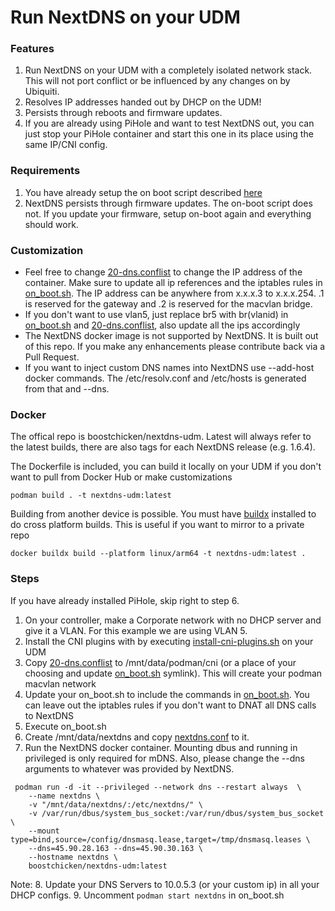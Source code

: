 # Run NextDNS on your UDM

### Features
1. Run NextDNS on your UDM with a completely isolated network stack.  This will not port conflict or be influenced by any changes on by Ubiquiti.
2. Resolves IP addresses handed out by DHCP on the UDM!
3. Persists through reboots and firmware updates.
4. If you are already using PiHole and want to test NextDNS out, you can just stop your PiHole container and start this one in its place using the same IP/CNI config.

### Requirements
1. You have already setup the on boot script described [here](https://github.com/boostchicken/udmpro-utilities/tree/master/on-boot-script)
2. NextDNS persists through firmware updates. The on-boot script does not.  If you update your firmware, setup on-boot again and everything should work.

### Customization
* Feel free to change [20-dns.conflist](https://github.com/boostchicken/udm-utilities/blob/master/nextdns/udm-files/20-dns.conflist) to change the IP address of the container. Make sure to update all ip references and the iptables rules in [on_boot.sh](https://github.com/boostchicken/udm-utilities/blob/master/nextdns/udm-files/on_boot.sh).  The IP address can be anywhere from x.x.x.3 to x.x.x.254. .1 is reserved for the gateway and .2 is reserved for the macvlan bridge.
* If you don't want to use vlan5, just replace br5 with br(vlanid) in [on_boot.sh](https://github.com/boostchicken/udm-utilities/blob/master/nextdns/udm-files/on_boot.sh) and [20-dns.conflist](https://github.com/boostchicken/udm-utilities/blob/master/nextdns/udm-files/20-dns.conflist), also update all the ips accordingly
* The NextDNS docker image is not supported by NextDNS. It is built out of this repo.  If you make any enhancements please contribute back via a Pull Request.
* If  you want to inject custom DNS names into NextDNS use --add-host docker commands.  The /etc/resolv.conf and /etc/hosts is  generated from that and --dns.

### Docker
The offical repo is boostchicken/nextdns-udm.  Latest will always refer to the latest builds, there are also tags for each NextDNS release (e.g. 1.6.4).

The Dockerfile is included, you can build it locally on your UDM if you don't want to pull from Docker Hub or make customizations
```
podman build . -t nextdns-udm:latest
```
Building from another device is possible.  You must have [buildx](https://github.com/docker/buildx/) installed to do cross platform builds. This is useful if you want to mirror to a private repo
```
docker buildx build --platform linux/arm64 -t nextdns-udm:latest .
```

### Steps
If you have already installed PiHole, skip right to step 6.

1. On your controller, make a Corporate network with no DHCP server and give it a VLAN. For this example we are using VLAN 5.
2. Install the CNI plugins with by executing [install-cni-plugins.sh](https://github.com/boostchicken/udm-utilities/blob/master/nextdns/install-cni-plugins.sh) on your UDM
3. Copy [20-dns.conflist](https://github.com/boostchicken/udm-utilities/blob/master/nextdns/udm-files/20-dns.conflist) to /mnt/data/podman/cni (or a place of your choosing and update [on_boot.sh](https://github.com/boostchicken/udm-utilities/blob/master/nextdns/udm-files/on_boot.sh) symlink).  This will create your podman macvlan network
4. Update your on_boot.sh to include the commands in [on_boot.sh](https://github.com/boostchicken/udm-utilities/blob/master/nextdns/udm-files/on_boot.sh).  You can leave out the iptables rules if you don't want to DNAT all DNS calls to NextDNS
5. Execute on_boot.sh
6. Create /mnt/data/nextdns and copy [nextdns.conf](https://github.com/boostchicken/udm-utilities/blob/master/nextdns/udm-files/nextdns.conf) to it.
7. Run the NextDNS docker container.  Mounting dbus and running in privileged is only required for mDNS. Also, please change the --dns arguments to whatever was provided by NextDNS.
```
 podman run -d -it --privileged --network dns --restart always  \
    --name nextdns \
    -v "/mnt/data/nextdns/:/etc/nextdns/" \
    -v /var/run/dbus/system_bus_socket:/var/run/dbus/system_bus_socket \
    --mount type=bind,source=/config/dnsmasq.lease,target=/tmp/dnsmasq.leases \
    --dns=45.90.28.163 --dns=45.90.30.163 \
    --hostname nextdns \
    boostchicken/nextdns-udm:latest
```
Note: 
8. Update your DNS Servers to 10.0.5.3 (or your custom ip) in all your DHCP configs.
9. Uncomment ```podman start nextdns``` in on_boot.sh
